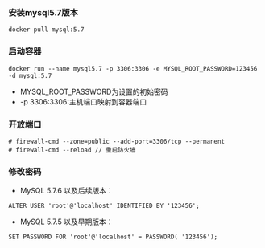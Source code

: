 ### 安装mysql5.7版本

```
docker pull mysql:5.7
```

### 启动容器

```
docker run --name mysql5.7 -p 3306:3306 -e MYSQL_ROOT_PASSWORD=123456 -d mysql:5.7
```

* MYSQL\_ROOT\_PASSWORD为设置的初始密码
* -p 3306:3306:主机端口映射到容器端口

### 开放端口

```
# firewall-cmd --zone=public --add-port=3306/tcp --permanent
# firewall-cmd --reload // 重启防火墙
```

### 修改密码

* MySQL 5.7.6 以及后续版本：

```
ALTER USER 'root'@'localhost' IDENTIFIED BY '123456';
```

* MySQL 5.7.5 以及早期版本：

```
SET PASSWORD FOR 'root'@'localhost' = PASSWORD( '123456');
```



